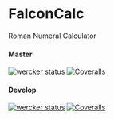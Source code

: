 # FalconCalc
Roman Numeral Calculator

#### Master
[![wercker status](https://app.wercker.com/status/e6633599c0919117eb4c008694be4587/s/master "wercker status")](https://app.wercker.com/project/bykey/e6633599c0919117eb4c008694be4587)
[![Coveralls](https://img.shields.io/coveralls/Stoom/FalconCalc/master.svg)](https://coveralls.io/github/Stoom/FalconCalc)
#### Develop
[![wercker status](https://app.wercker.com/status/e6633599c0919117eb4c008694be4587/s/develop "wercker status")](https://app.wercker.com/project/bykey/e6633599c0919117eb4c008694be4587)
[![Coveralls](https://img.shields.io/coveralls/Stoom/FalconCalc/develop.svg)](https://coveralls.io/github/Stoom/FalconCalc)